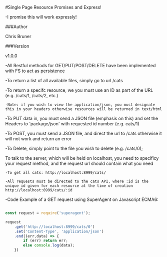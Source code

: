 #Single Page Resource Promises and Express!

-I promise this will work expressly!

###Author

Chris Bruner

###Version

v1.0.0

-All Restful methods for GET/PUT/POST/DELETE have been implemented with FS to act as persistence

-To return a list of all available files, simply go to url /cats

-To return a specifc resource, we you must use an ID as part of the URL (e.g. /cats/1, /cats/2, etc.)

    -Note: if you wish to view the application/json, you must designate this in your headers otherwise resources will be returned in text/html

-To PUT data in, you must send a JSON file (emphasis on this) and set the Headers to 'package/json' with requested id number (e.g. cats/1)

-To POST, you must send a JSON file, and direct the url to /cats otherwise it will not work and return an error

-To Delete, simply point to the file you wish to delete (e.g. /cats/0);

To talk to the server, which will be held on localhost, you need to specificy your request method, and the request url should contain what you need

    -To get all cats: http://localhost:8999/cats/

    -All requests must be directed to the cats API, where :id is the unique id given for each resource at the time of creation http://localhost:8999/cats/:id

-Code Example of a GET request using SuperAgent on Javascript ECMA6:

```javascript

const request = require('superagent');

request
    .get('http://localhost:8999/cats/0')
    .set('Content-Type', 'application/json')
    .end((err,data) => {
        if (err) return err;
        else console.log(data);
    })

```